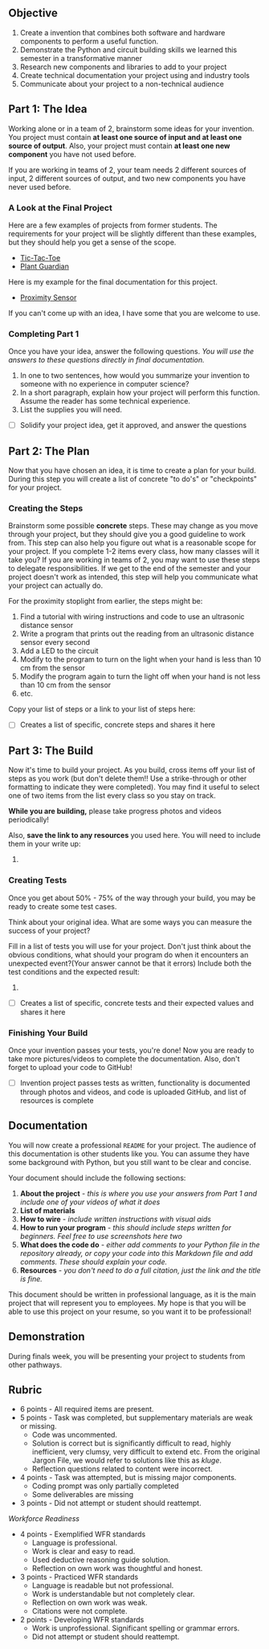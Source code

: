 
## Objective

1. Create a invention that combines both software and hardware components to perform a useful function.
2. Demonstrate the Python and circuit building skills we learned this semester in a transformative manner
3. Research new components and libraries to add to your project
4. Create technical documentation your project using and industry tools
5. Communicate about your project to a non-technical audience

## Part 1: The Idea

Working alone or in a team of 2, brainstorm some ideas for your invention. You project must contain **at least one source of input and at least one source of output**. Also, your project must contain **at least one new component** you have not used before. 

If you are working in teams of 2, your team needs 2 different sources of input, 2 different sources of output, and two new components you have never used before.

### A Look at the Final Project

Here are a few examples of projects from former students. The requirements for your project will be slightly different than these examples, but they should help you get a sense of the scope.

- [Tic-Tac-Toe](https://github.com/miloskud/Tic-Tac-Toe-Project) 
- [Plant Guardian](https://kcook204.gitbook.io/plant-waterhelper)

Here is my example for the final documentation for this project. 

- [Proximity Sensor](https://github.com/gormes-EPIC/ProximitySensor/tree/main)

If you can't come up with an idea, I have some that you are welcome to use.

### Completing Part 1

Once you have your idea, answer the following questions. *You will use the answers to these questions directly in final documentation.*

1. In one to two sentences, how would you summarize your invention to someone with no experience in computer science?
2. In a short paragraph, explain how your project will perform this function. Assume the reader has some technical experience.
3. List the supplies you will need.

- [ ] Solidify your project idea, get it approved, and answer the questions

## Part 2: The Plan

 Now that you have chosen an idea, it is time to create a plan for your build. During this step you will create a list of concrete "to do's"  or "checkpoints" for your project. 

### Creating the Steps

Brainstorm some possible **concrete** steps. These may change as you move through your project, but they should give you a good guideline to work from. This step can also help you figure out what is a reasonable scope for your project. If you complete 1-2 items every class, how many classes will it take you? If you are working in teams of 2, you may want to use these steps to delegate responsibilities. If we get to the end of the semester and your project doesn't work as intended, this step will help you communicate what your project can actually do. 

For the proximity stoplight from earlier, the steps might be: 

1. Find a tutorial with wiring instructions and code to use an ultrasonic distance sensor
2. Write a program that prints out the reading from an ultrasonic distance sensor every second
3. Add a LED to the circuit 
4. Modify to the program to turn on the light when your hand is less than 10 cm from the sensor
5. Modify the program again to turn the light off when your hand is not less than 10 cm from the sensor
6. etc.

Copy your list of steps or a link to your list of steps here: 


- [ ] Creates a list of specific, concrete steps and shares it here

## Part 3: The Build

Now it's time to build your project. As you build, cross items off your list of steps as you work (but don't delete them!! Use a strike-through or other formatting to indicate they were completed). You may find it useful to select one of two items from the list every class so you stay on track.

**While you are building,** please take progress photos and videos periodically!

Also, **save the link to any resources** you used here. You will need to include them in your write up:

1. 

### Creating Tests

Once you get about 50% - 75% of the way through your build, you may be ready to create some test cases. 

Think about your original idea. What are some ways you can measure the success of your project?

Fill in a list of tests you will use for your project. Don't just think about the obvious conditions, what should your program do when it encounters an unexpected event?(Your answer cannot be that it errors) Include both the test conditions and the expected result:

1. 

- [ ] Creates a list of specific, concrete tests and their expected values and shares it here

### Finishing Your Build

Once your invention passes your tests, you're done! Now you are ready to take more pictures/videos to complete the documentation. Also, don't forget to upload your code to GitHub!

- [ ] Invention project passes tests as written, functionality is documented through photos and videos, and code is uploaded GitHub, and list of resources is complete

## Documentation

You will now create a professional `README` for your project. The audience of this documentation is other students like you. You can assume they have some background with Python, but you still want to be clear and concise. 

Your document should include the following sections: 

1. **About the project** - *this is where you use your answers from Part 1 and include one of your videos of what it does*
2. **List of materials** 
3. **How to wire** - *include written instructions with visual aids*
4. **How to run your program** - *this should include steps written for beginners. Feel free to use screenshots here two*
5. **What does the code do** - *either add comments to your Python file in the repository already, or copy your code into this Markdown file and add comments. These should explain your code.*
6. **Resources** - *you don't need to do a full citation, just the link and the title is fine.*

This document should be written in professional language, as it is the main project that will represent you to employees. My hope is that you will be able to use this project on your resume, so you want it to be professional!

## Demonstration

During finals week, you will be presenting your project to students from other pathways. 

## Rubric

- 6 points - All required items are present. 
- 5 points - Task was completed, but supplementary materials are weak or missing.
	- Code was uncommented. 
	- Solution is correct but is significantly difficult to read, highly inefficient, very clumsy, very difficult to extend etc. From the original Jargon File, we would refer to solutions like this as *kluge*.
	- Reflection questions related to content were incorrect.
- 4 points - Task was attempted, but is missing major components. 
	- Coding prompt was only partially completed
	- Some deliverables are missing
- 3 points - Did not attempt or student should reattempt. 

*Workforce Readiness*

- 4 points - Exemplified  WFR standards
	- Language is professional. 
	- Work is clear and easy to read. 
	- Used deductive reasoning guide solution.
	- Reflection on own work was thoughtful and honest.
- 3 points - Practiced WFR standards
	- Language is readable but not professional. 
	- Work is understandable but not completely clear. 
	- Reflection on own work was weak.
	- Citations were not complete.
- 2 points - Developing WFR standards
	- Work is unprofessional. Significant spelling or grammar errors.
	- Did not attempt or student should reattempt. 

